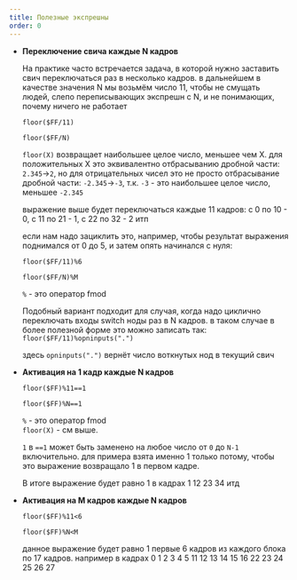 ```yaml
---
title: Полезные экспрешны
order: 0
---
```


* **Переключение свича каждые N кадров**

  На практике часто встречается задача, в которой нужно заставить свич переключаться раз
  в несколько кадров. в дальнейшем в качестве значения N мы возьмём число 11,
  чтобы не смущать людей, слепо переписывающих экспрешн с N, и не понимающих, почему
  ничего не работает

  `floor($FF/11)`

  `floor($FF/N)`

  `floor(X)` возвращает наибольшее целое число, меньшее чем Х.
  для положительных Х это эквивалентно отбрасыванию дробной части: `2.345`->`2`,
  но для отрицательных чисел это не просто отбрасывание дробной части: `-2.345`->`-3`,
  т.к. `-3` - это наибольшее целое число, меньшее `-2.345`

  выражение выше будет переключаться каждые 11 кадров: с 0 по 10 - 0, с 11 по 21 - 1, 
  с 22 по 32 - 2 итп

  если нам надо зациклить это, например, чтобы результат выражения поднимался от 0 до 5, 
  и затем опять начинался с нуля:

  `floor($FF/11)%6`

  `floor($FF/N)%M`

  `%` - это оператор fmod

  Подобный вариант подходит для случая, когда надо циклично переключать входы switch ноды 
  раз в N кадров. в таком случае в более полезной форме это можно записать так:  
  `floor($FF/11)%opninputs(".")`

  здесь `opninputs(".")` вернёт число воткнутых нод в текущий свич

* **Активация на 1 кадр каждые N кадров**

  `floor($FF)%11==1`

  `floor($FF)%N==1`

  `%` - это оператор fmod  
  `floor(X)` - см выше.

  `1` в `==1` может быть заменено на любое число от `0` до `N-1` включительно.
  для примера взята именно 1 только потому, чтобы это выражение возвращало 1 в первом кадре.

  В итоге выражение будет равно 1 в кадрах 1 12 23 34 итд

* **Активация на M кадров каждые N кадров**

  `floor($FF)%11<6`

  `floor($FF)%N<M`

  данное выражение будет равно 1 первые 6 кадров из каждого блока по 17 кадров.
  например в кадрах 0 1 2 3 4 5  11 12 13 14 15 16  22 23 24 25 26 27
  
